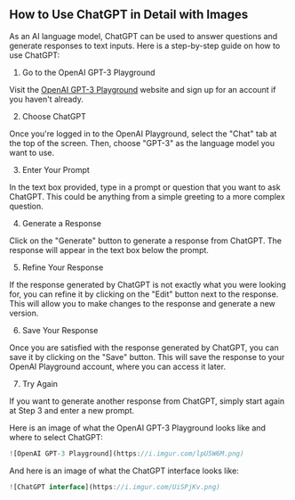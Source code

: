 ## How to Use ChatGPT in Detail with Images

As an AI language model, ChatGPT can be used to answer questions and generate responses to text inputs. Here is a step-by-step guide on how to use ChatGPT:

1. Go to the OpenAI GPT-3 Playground

Visit the [OpenAI GPT-3 Playground](https://beta.openai.com/playground/) website and sign up for an account if you haven't already.

2. Choose ChatGPT

Once you're logged in to the OpenAI Playground, select the "Chat" tab at the top of the screen. Then, choose "GPT-3" as the language model you want to use.

3. Enter Your Prompt

In the text box provided, type in a prompt or question that you want to ask ChatGPT. This could be anything from a simple greeting to a more complex question.

4. Generate a Response

Click on the "Generate" button to generate a response from ChatGPT. The response will appear in the text box below the prompt.

5. Refine Your Response

If the response generated by ChatGPT is not exactly what you were looking for, you can refine it by clicking on the "Edit" button next to the response. This will allow you to make changes to the response and generate a new version.

6. Save Your Response

Once you are satisfied with the response generated by ChatGPT, you can save it by clicking on the "Save" button. This will save the response to your OpenAI Playground account, where you can access it later.

7. Try Again

If you want to generate another response from ChatGPT, simply start again at Step 3 and enter a new prompt.

Here is an image of what the OpenAI GPT-3 Playground looks like and where to select ChatGPT:

```js
![OpenAI GPT-3 Playground](https://i.imgur.com/lpU5W6M.png)
```
And here is an image of what the ChatGPT interface looks like:

```js
![ChatGPT interface](https://i.imgur.com/UiSPjKv.png)
```